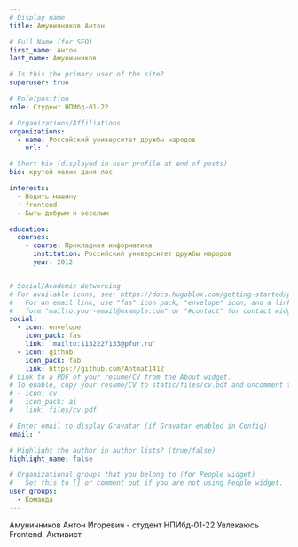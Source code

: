 ```yaml
---
# Display name
title: Амуничников Антон

# Full Name (for SEO)
first_name: Антон
last_name: Амуничников

# Is this the primary user of the site?
superuser: true

# Role/position
role: Студент НПИбд-01-22

# Organizations/Affiliations
organizations:
  - name: Российский университет дружбы народов
    url: ''

# Short bio (displayed in user profile at end of posts)
bio: крутой челик даня лес

interests:
  - Водить машину
  - frontend 
  - Быть добрым и веселым

education:
  courses:
    - course: Прикладная информатика
      institution: Российский университет дружбы народов
      year: 2012


# Social/Academic Networking
# For available icons, see: https://docs.hugoblox.com/getting-started/page-builder/#icons
#   For an email link, use "fas" icon pack, "envelope" icon, and a link in the
#   form "mailto:your-email@example.com" or "#contact" for contact widget.
social:
  - icon: envelope
    icon_pack: fas
    link: 'mailto:1132227133@pfur.ru'
  - icon: github
    icon_pack: fab
    link: https://github.com/Antmat1412
# Link to a PDF of your resume/CV from the About widget.
# To enable, copy your resume/CV to static/files/cv.pdf and uncomment the lines below.
# - icon: cv
#   icon_pack: ai
#   link: files/cv.pdf

# Enter email to display Gravatar (if Gravatar enabled in Config)
email: ''

# Highlight the author in author lists? (true/false)
highlight_name: false

# Organizational groups that you belong to (for People widget)
#   Set this to [] or comment out if you are not using People widget.
user_groups:
  - Команда
---
```


Амуничников Антон Игоревич - студент НПИбд-01-22
Увлекаюсь Frontend. Активист